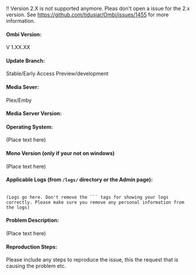 



!! Version 2.X is not supported anymore. Pleas don't open a issue for the 2.x version.
See https://github.com/tidusjar/Ombi/issues/1455 for more information.












<!--- 

!! Please use the Support / bug report template, otherwise we will close the Github issue !!

(Pleas submit a feature request over here: http://feathub.com/tidusjar/Ombi) 

--->

#### Ombi Version:

V 1.XX.XX

#### Update Branch:

Stable/Early Access Preview/development

#### Media Sever:

Plex/Emby

#### Media Server Version:

<!-- If appropriate --->

#### Operating System:

(Place text here)

#### Mono Version (only if your not on windows)

(Place text here)

#### Applicable Logs (from `/logs/` directory or the Admin page):

```

(Logs go here. Don't remove the ``` tags for showing your logs correctly. Please make sure you remove any personal information from the logs)

```

#### Problem Description:

(Place text here)

#### Reproduction Steps:

Please include any steps to reproduce the issue, this the request that is causing the problem etc.

